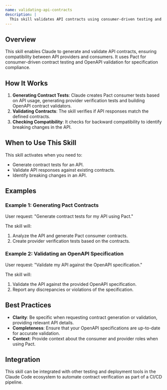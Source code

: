 ```yaml
---
name: validating-api-contracts
description: |
  This skill validates API contracts using consumer-driven testing and OpenAPI validation. It leverages Pact for consumer-driven contract testing, ensuring that API providers adhere to the expectations of their consumers. It also validates APIs against OpenAPI specifications to guarantee compliance and identify breaking changes. Use this skill when the user asks to generate contract tests, validate API responses, check backward compatibility, or validate requests/responses using the terms "contract-test", "ct", "Pact", "OpenAPI validation", or "consumer-driven contract testing".
---
```


## Overview

This skill enables Claude to generate and validate API contracts, ensuring compatibility between API providers and consumers. It uses Pact for consumer-driven contract testing and OpenAPI validation for specification compliance.

## How It Works

1. **Generating Contract Tests**: Claude creates Pact consumer tests based on API usage, generating provider verification tests and building OpenAPI contract validators.
2. **Validating Contracts**: The skill verifies if API responses match the defined contracts.
3. **Checking Compatibility**: It checks for backward compatibility to identify breaking changes in the API.

## When to Use This Skill

This skill activates when you need to:
- Generate contract tests for an API.
- Validate API responses against existing contracts.
- Identify breaking changes in an API.

## Examples

### Example 1: Generating Pact Contracts

User request: "Generate contract tests for my API using Pact."

The skill will:
1. Analyze the API and generate Pact consumer contracts.
2. Create provider verification tests based on the contracts.

### Example 2: Validating an OpenAPI Specification

User request: "Validate my API against the OpenAPI specification."

The skill will:
1. Validate the API against the provided OpenAPI specification.
2. Report any discrepancies or violations of the specification.

## Best Practices

- **Clarity**: Be specific when requesting contract generation or validation, providing relevant API details.
- **Completeness**: Ensure that your OpenAPI specifications are up-to-date for accurate validation.
- **Context**: Provide context about the consumer and provider roles when using Pact.

## Integration

This skill can be integrated with other testing and deployment tools in the Claude Code ecosystem to automate contract verification as part of a CI/CD pipeline.